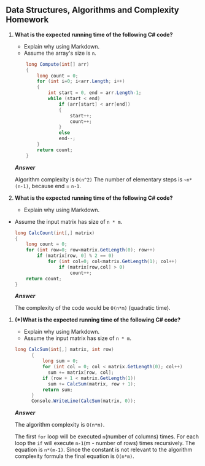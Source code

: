 ## Data Structures, Algorithms and Complexity Homework
1. **What is the expected running time of the following C# code?**
	- Explain why using Markdown.
  	- Assume the array's size is `n`.

	```cs
		long Compute(int[] arr)
  		{
	  		long count = 0;
	  		for (int i=0; i<arr.Length; i++)
	  		{
				int start = 0, end = arr.Length-1;
				while (start < end)
		  			if (arr[start] < arr[end])
		  			{ 
						start++;
						count++; 
					}
		  			else 
		  			end--;
	  		}
	  		return count;
  		}
	```

	***Answer***

	Algorithm complexity is `O(n^2)` The number of elementary steps is `~n*(n-1)`, because end = `n-1`.


1. **What is the expected running time of the following C# code?**
	- Explain why using Markdown.
  - Assume the input matrix has size of `n * m`.

	  ```cs
	  long CalcCount(int[,] matrix)
	  {
	      long count = 0;
	      for (int row=0; row<matrix.GetLength(0); row++)
	          if (matrix[row, 0] % 2 == 0)
	              for (int col=0; col<matrix.GetLength(1); col++)
	                  if (matrix[row,col] > 0)
	                      count++;
	      return count;
	  }
  	```
	
	***Answer***

	The complexity of the code would be `O(n*m)` (quadratic time).

1. **(\*)What is the expected running time of the following C# code?**

	- Explain why using Markdown.
  	- Assume the input matrix has size of `n * m`.

  	```cs
	long CalcSum(int[,] matrix, int row)
		  {
			  long sum = 0;
			  for (int col = 0; col < matrix.GetLength(0); col++) 
			  	sum += matrix[row, col];
			  if (row + 1 < matrix.GetLength(1)) 
			  	sum += CalcSum(matrix, row + 1);
			  return sum;
		  }
		  Console.WriteLine(CalcSum(matrix, 0));
  	```

	***Answer***

	The algorithm complexity is `O(n*m)`. 

	The first `for` loop will be executed `n`(number of columns) times. For each loop the `if` will execute `m-1`(m - number of rows) times recursively. The equation is `n*(m-1)`. Since the constant is not relevant to the algorithm complexity formula the final equation is `O(n*m)`.